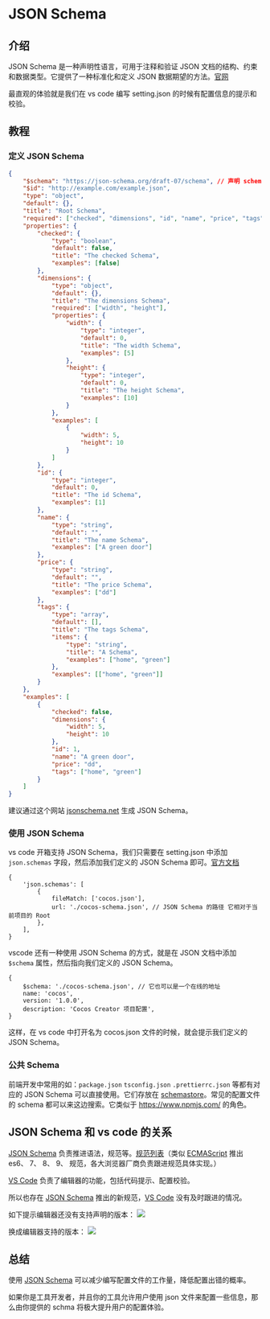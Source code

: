 # JSON Schema

## 介绍

JSON Schema 是一种声明性语言，可用于注释和验证 JSON 文档的结构、约束和数据类型。它提供了一种标准化和定义 JSON 数据期望的方法。[官网](https://json-schema.org/overview/what-is-jsonschema)

最直观的体验就是我们在 vs code 编写 setting.json 的时候有配置信息的提示和校验。

## 教程

### 定义 JSON Schema

```json
{
    "$schema": "https://json-schema.org/draft-07/schema", // 声明 schema 的版本（需要目标编辑器支持）
    "$id": "http://example.com/example.json",
    "type": "object",
    "default": {},
    "title": "Root Schema",
    "required": ["checked", "dimensions", "id", "name", "price", "tags"],
    "properties": {
        "checked": {
            "type": "boolean",
            "default": false,
            "title": "The checked Schema",
            "examples": [false]
        },
        "dimensions": {
            "type": "object",
            "default": {},
            "title": "The dimensions Schema",
            "required": ["width", "height"],
            "properties": {
                "width": {
                    "type": "integer",
                    "default": 0,
                    "title": "The width Schema",
                    "examples": [5]
                },
                "height": {
                    "type": "integer",
                    "default": 0,
                    "title": "The height Schema",
                    "examples": [10]
                }
            },
            "examples": [
                {
                    "width": 5,
                    "height": 10
                }
            ]
        },
        "id": {
            "type": "integer",
            "default": 0,
            "title": "The id Schema",
            "examples": [1]
        },
        "name": {
            "type": "string",
            "default": "",
            "title": "The name Schema",
            "examples": ["A green door"]
        },
        "price": {
            "type": "string",
            "default": "",
            "title": "The price Schema",
            "examples": ["dd"]
        },
        "tags": {
            "type": "array",
            "default": [],
            "title": "The tags Schema",
            "items": {
                "type": "string",
                "title": "A Schema",
                "examples": ["home", "green"]
            },
            "examples": [["home", "green"]]
        }
    },
    "examples": [
        {
            "checked": false,
            "dimensions": {
                "width": 5,
                "height": 10
            },
            "id": 1,
            "name": "A green door",
            "price": "dd",
            "tags": ["home", "green"]
        }
    ]
}
```

建议通过这个网站 [jsonschema.net](https://www.jsonschema.net/) 生成 JSON Schema。

### 使用 JSON Schema

vs code 开箱支持 JSON Schema，我们只需要在 setting.json 中添加 `json.schemas` 字段，然后添加我们定义的 JSON Schema 即可。[官方文档](https://code.visualstudio.com/docs/languages/json)

```json5
{
    'json.schemas': [
        {
            fileMatch: ['cocos.json'],
            url: './cocos-schema.json', // JSON Schema 的路径 它相对于当前项目的 Root
        },
    ],
}
```

vscode 还有一种使用 JSON Schema 的方式，就是在 JSON 文档中添加 `$schema` 属性，然后指向我们定义的 JSON Schema。

```json5
{
    $schema: './cocos-schema.json', // 它也可以是一个在线的地址
    name: 'cocos',
    version: '1.0.0',
    description: 'Cocos Creator 项目配置',
}
```

这样，在 vs code 中打开名为 cocos.json 文件的时候，就会提示我们定义的 JSON Schema。

### 公共 Schema

前端开发中常用的如：`package.json` `tsconfig.json` `.prettierrc.json` 等都有对应的 JSON Schema 可以直接使用。它们存放在 [schemastore](https://www.schemastore.org)。常见的配置文件的 schema 都可以来这边搜索。它类似于 https://www.npmjs.com/ 的角色。

## JSON Schema 和 vs code 的关系

[JSON Schema](https://json-schema.org/overview/what-is-jsonschema) 负责推进语法，规范等。[规范列表](https://json-schema.org/specification)（类似 [ECMAScript](https://ecma-international.org/technical-committees/tc39/) 推出 es6、 7、 8、 9、 规范，各大浏览器厂商负责跟进规范具体实现。）

[VS Code](https://code.visualstudio.com/) 负责了编辑器的功能，包括代码提示、配置校验。

所以也存在 [JSON Schema](https://json-schema.org/overview/what-is-jsonschema) 推出的新规范，[VS Code](https://code.visualstudio.com/) 没有及时跟进的情况。

如下提示编辑器还没有支持声明的版本：
![](/json-schema/1.png)

换成编辑器支持的版本：
![](/json-schema/2.png)

## 总结

使用 [JSON Schema](https://json-schema.org/overview/what-is-jsonschema) 可以减少编写配置文件的工作量，降低配置出错的概率。

如果你是工具开发者，并且你的工具允许用户使用 json 文件来配置一些信息，那么由你提供的 schma 将极大提升用户的配置体验。
